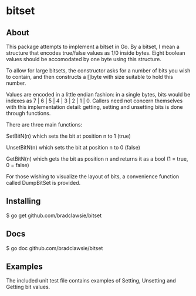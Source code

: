 bitset
======

## About

This package attempts to implement a bitset in Go. By a bitset, I mean a structure that encodes
true/false values as 1/0 inside bytes. Eight boolean values should be accomodated by one byte 
using this structure.

To allow for large bitsets, the constructor asks for a number of bits you
wish to contain, and then constructs a []byte with size suitable to hold this number. 

Values are encoded in a little endian fashion: in a single bytes, bits 
would be indexes as 7 | 6 | 5 | 4 | 3 | 2 | 1 | 0. Callers need not concern themselves
with this implementation detail: getting, setting and unsetting bits is done through
functions.

There are three main functions: 

SetBitN(n) which sets the bit at position n to 1 (true)

UnsetBitN(n) which sets the bit at position n to 0 (false)

GetBitN(n) which gets the bit as position n and returns it as a bool (1 = true, 0 = false)

For those wishing to visualize the layout of bits, a convenience function called DumpBitSet
is provided.

## Installing

   $ go get github.com/bradclawsie/bitset

## Docs

   $ go doc github.com/bradclawsie/bitset

## Examples

The included unit test file contains examples of Setting, Unsetting and Getting bit values.


